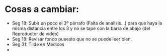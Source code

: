 # Cosas a cambiar:

- Seg 18: Subir un poco el 3º párrafo (Falta de análisis...) para que haya la misma distancia entre los 3 y no se tape con la barra de abajo (del Reproductor de vídeo)
- Seg 18: Revisar fondo  pueesto que no se puede leer bien.
- Seg 31: Tilde en Médicos
- 
